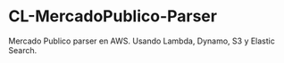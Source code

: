 # CL-MercadoPublico-Parser
Mercado Publico parser en AWS. Usando Lambda, Dynamo, S3 y Elastic Search.
